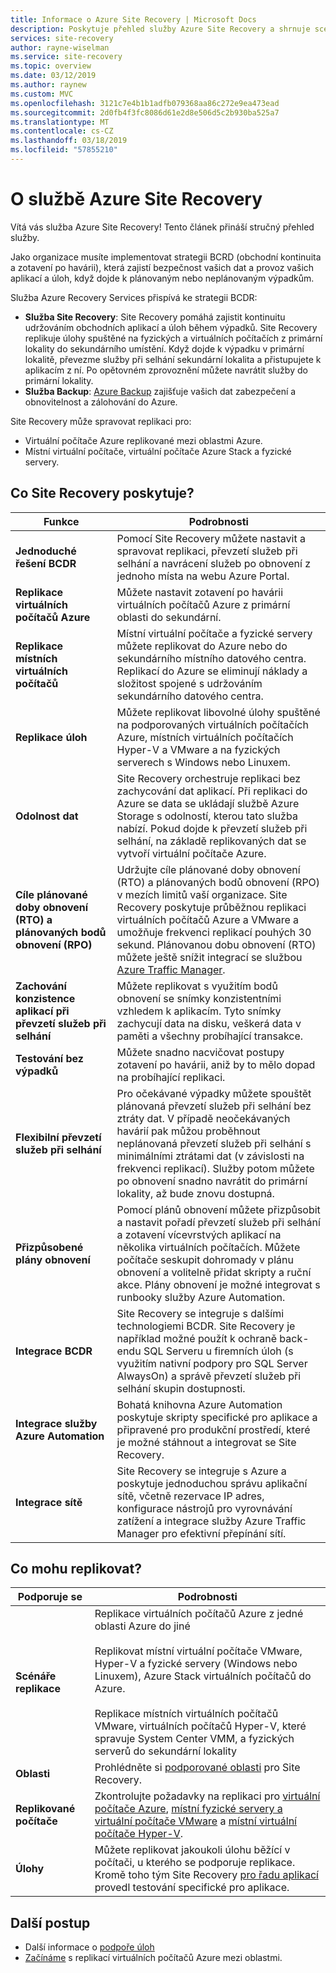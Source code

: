 ```yaml
---
title: Informace o Azure Site Recovery | Microsoft Docs
description: Poskytuje přehled služby Azure Site Recovery a shrnuje scénáře zotavení po havárii a nasazení migrace.
services: site-recovery
author: rayne-wiselman
ms.service: site-recovery
ms.topic: overview
ms.date: 03/12/2019
ms.author: raynew
ms.custom: MVC
ms.openlocfilehash: 3121c7e4b1b1adfb079368aa86c272e9ea473ead
ms.sourcegitcommit: 2d0fb4f3fc8086d61e2d8e506d5c2b930ba525a7
ms.translationtype: MT
ms.contentlocale: cs-CZ
ms.lasthandoff: 03/18/2019
ms.locfileid: "57855210"
---
```

# <a name="about-site-recovery"></a>O službě Azure Site Recovery

Vítá vás služba Azure Site Recovery! Tento článek přináší stručný přehled služby.

Jako organizace musíte implementovat strategii BCRD (obchodní kontinuita a zotavení po havárii), která zajistí bezpečnost vašich dat a provoz vašich aplikací a úloh, když dojde k plánovaným nebo neplánovaným výpadkům.

Služba Azure Recovery Services přispívá ke strategii BCDR:

- **Služba Site Recovery**: Site Recovery pomáhá zajistit kontinuitu udržováním obchodních aplikací a úloh během výpadků. Site Recovery replikuje úlohy spuštěné na fyzických a virtuálních počítačích z primární lokality do sekundárního umístění. Když dojde k výpadku v primární lokalitě, převezme služby při selhání sekundární lokalita a přistupujete k aplikacím z ní. Po opětovném zprovoznění můžete navrátit služby do primární lokality.  
- **Služba Backup**: [Azure Backup](https://docs.microsoft.com/azure/backup/) zajišťuje vašich dat zabezpečení a obnovitelnost a zálohování do Azure.

Site Recovery může spravovat replikaci pro:

- Virtuální počítače Azure replikované mezi oblastmi Azure.
- Místní virtuální počítače, virtuální počítače Azure Stack a fyzické servery.


## <a name="what-does-site-recovery-provide"></a>Co Site Recovery poskytuje?


**Funkce** | **Podrobnosti**
--- | ---
**Jednoduché řešení BCDR** | Pomocí Site Recovery můžete nastavit a spravovat replikaci, převzetí služeb při selhání a navrácení služeb po obnovení z jednoho místa na webu Azure Portal.
**Replikace virtuálních počítačů Azure** | Můžete nastavit zotavení po havárii virtuálních počítačů Azure z primární oblasti do sekundární.
**Replikace místních virtuálních počítačů** | Místní virtuální počítače a fyzické servery můžete replikovat do Azure nebo do sekundárního místního datového centra. Replikací do Azure se eliminují náklady a složitost spojené s udržováním sekundárního datového centra.
**Replikace úloh** | Můžete replikovat libovolné úlohy spuštěné na podporovaných virtuálních počítačích Azure, místních virtuálních počítačích Hyper-V a VMware a na fyzických serverech s Windows nebo Linuxem.
**Odolnost dat** | Site Recovery orchestruje replikaci bez zachycování dat aplikací. Při replikaci do Azure se data se ukládají službě Azure Storage s odolností, kterou tato služba nabízí. Pokud dojde k převzetí služeb při selhání, na základě replikovaných dat se vytvoří virtuální počítače Azure.
**Cíle plánované doby obnovení (RTO) a plánovaných bodů obnovení (RPO)** | Udržujte cíle plánované doby obnovení (RTO) a plánovaných bodů obnovení (RPO) v mezích limitů vaší organizace. Site Recovery poskytuje průběžnou replikaci virtuálních počítačů Azure a VMware a umožňuje frekvenci replikací pouhých 30 sekund. Plánovanou dobu obnovení (RTO) můžete ještě snížit integrací se službou [Azure Traffic Manager](https://azure.microsoft.com/blog/reduce-rto-by-using-azure-traffic-manager-with-azure-site-recovery/).
**Zachování konzistence aplikací při převzetí služeb při selhání** | Můžete replikovat s využitím bodů obnovení se snímky konzistentními vzhledem k aplikacím. Tyto snímky zachycují data na disku, veškerá data v paměti a všechny probíhající transakce.
**Testování bez výpadků** | Můžete snadno nacvičovat postupy zotavení po havárii, aniž by to mělo dopad na probíhající replikaci.
**Flexibilní převzetí služeb při selhání** | Pro očekávané výpadky můžete spouštět plánovaná převzetí služeb při selhání bez ztráty dat. V případě neočekávaných havárií pak můžou proběhnout neplánovaná převzetí služeb při selhání s minimálními ztrátami dat (v závislosti na frekvenci replikací). Služby potom můžete po obnovení snadno navrátit do primární lokality, až bude znovu dostupná.
**Přizpůsobené plány obnovení** | Pomocí plánů obnovení můžete přizpůsobit a nastavit pořadí převzetí služeb při selhání a zotavení vícevrstvých aplikací na několika virtuálních počítačích. Můžete počítače seskupit dohromady v plánu obnovení a volitelně přidat skripty a ruční akce. Plány obnovení je možné integrovat s runbooky služby Azure Automation.
**Integrace BCDR** | Site Recovery se integruje s dalšími technologiemi BCDR. Site Recovery je například možné použít k ochraně back-endu SQL Serveru u firemních úloh (s využitím nativní podpory pro SQL Server AlwaysOn) a správě převzetí služeb při selhání skupin dostupnosti.
**Integrace služby Azure Automation** | Bohatá knihovna Azure Automation poskytuje skripty specifické pro aplikace a připravené pro produkční prostředí, které je možné stáhnout a integrovat se Site Recovery.
**Integrace sítě** | Site Recovery se integruje s Azure a poskytuje jednoduchou správu aplikační sítě, včetně rezervace IP adres, konfigurace nástrojů pro vyrovnávání zatížení a integrace služby Azure Traffic Manager pro efektivní přepínání sítí.


## <a name="what-can-i-replicate"></a>Co mohu replikovat?

**Podporuje se** | **Podrobnosti**
--- | ---
**Scénáře replikace** | Replikace virtuálních počítačů Azure z jedné oblasti Azure do jiné<br/><br/>  Replikovat místní virtuální počítače VMware, Hyper-V a fyzické servery (Windows nebo Linuxem), Azure Stack virtuálních počítačů do Azure.<br/><br/> Replikace místních virtuálních počítačů VMware, virtuálních počítačů Hyper-V, které spravuje System Center VMM, a fyzických serverů do sekundární lokality
**Oblasti** | Prohlédněte si [podporované oblasti](https://azure.microsoft.com/regions/services/) pro Site Recovery. |
**Replikované počítače** | Zkontrolujte požadavky na replikaci pro [virtuální počítače Azure](azure-to-azure-support-matrix.md#replicated-machine-operating-systems), [místní fyzické servery a virtuální počítače VMware](vmware-physical-azure-support-matrix.md#replicated-machines) a [místní virtuální počítače Hyper-V](hyper-v-azure-support-matrix.md#replicated-vms).
**Úlohy** | Můžete replikovat jakoukoli úlohu běžící v počítači, u kterého se podporuje replikace. Kromě toho tým Site Recovery [pro řadu aplikací](site-recovery-workload.md#workload-summary) provedl testování specifické pro aplikace.



## <a name="next-steps"></a>Další postup
* Další informace o [podpoře úloh](site-recovery-workload.md)
* [Začínáme](azure-to-azure-quickstart.md) s replikací virtuálních počítačů Azure mezi oblastmi. 
